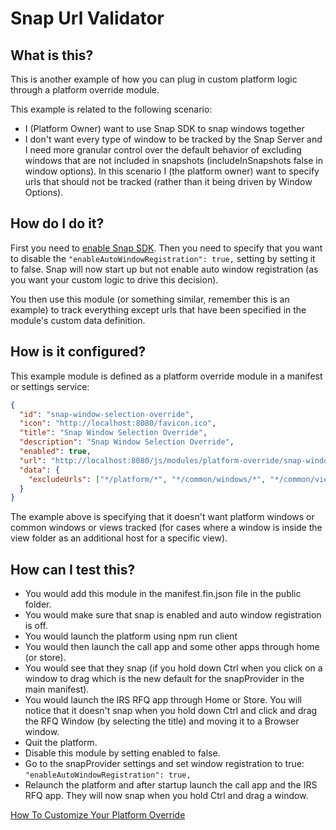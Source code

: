 # Snap Url Validator

## What is this?

This is another example of how you can plug in custom platform logic through a platform override module.

This example is related to the following scenario:

- I (Platform Owner) want to use Snap SDK to snap windows together
- I don't want every type of window to be tracked by the Snap Server and I need more granular control over the default behavior of excluding windows that are not included in snapshots (includeInSnapshots false in window options). In this scenario I (the platform owner) want to specify urls that should not be tracked (rather than it being driven by Window Options).

## How do I do it?

First you need to [enable Snap SDK](../../../../../docs/how-to-configure-snap.md). Then you need to specify that you want to disable the `"enableAutoWindowRegistration": true,` setting by setting it to false. Snap will now start up but not enable auto window registration (as you want your custom logic to drive this decision).

You then use this module (or something similar, remember this is an example) to track everything except urls that have been specified in the module's custom data definition.

## How is it configured?

This example module is defined as a platform override module in a manifest or settings service:

```json
{
  "id": "snap-window-selection-override",
  "icon": "http://localhost:8080/favicon.ico",
  "title": "Snap Window Selection Override",
  "description": "Snap Window Selection Override",
  "enabled": true,
  "url": "http://localhost:8080/js/modules/platform-override/snap-window-selection-override.bundle.js",
  "data": {
    "excludeUrls": ["*/platform/*", "*/common/windows/*", "*/common/views/*"]
  }
}
```

The example above is specifying that it doesn't want platform windows or common windows or views tracked (for cases where a window is inside the view folder as an additional host for a specific view).

## How can I test this?

- You would add this module in the manifest.fin.json file in the public folder.
- You would make sure that snap is enabled and auto window registration is off.
- You would launch the platform using npm run client
- You would then launch the call app and some other apps through home (or store).
- You would see that they snap (if you hold down Ctrl when you click on a window to drag which is the new default for the snapProvider in the main manifest).
- You would launch the IRS RFQ app through Home or Store. You will notice that it doesn't snap when you hold down Ctrl and click and drag the RFQ Window (by selecting the title) and moving it to a Browser window.
- Quit the platform.
- Disable this module by setting enabled to false.
- Go to the snapProvider settings and set window registration to true: `"enableAutoWindowRegistration": true,`
- Relaunch the platform and after startup launch the call app and the IRS RFQ app. They will now snap when you hold Ctrl and drag a window.

[How To Customize Your Platform Override](../../../../../docs/how-to-customize-your-platform-override.md)

